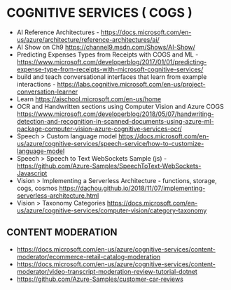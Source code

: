 # COGNITIVE SERVICES ( COGS )

* AI Reference Architectures - <https://docs.microsoft.com/en-us/azure/architecture/reference-architectures/ai/>
* AI Show on Ch9 <https://channel9.msdn.com/Shows/AI-Show/>
* Predicting Expenses Types from Receipts with COGS and ML - https://www.microsoft.com/developerblog/2017/01/01/predicting-expense-type-from-receipts-with-microsoft-cognitive-services/
* build and teach conversational interfaces that learn from example interactions -  <https://labs.cognitive.microsoft.com/en-us/project-conversation-learner>
* Learn <https://aischool.microsoft.com/en-us/home>
* OCR and Handwritten sections using Computer Vision and Azure COGS <https://www.microsoft.com/developerblog/2018/05/07/handwriting-detection-and-recognition-in-scanned-documents-using-azure-ml-package-computer-vision-azure-cognitive-services-ocr/>
* Speech > Custom language model <https://docs.microsoft.com/en-us/azure/cognitive-services/speech-service/how-to-customize-language-model>
* Speech > Speech to Text WebSockets Sample (js) - <https://github.com/Azure-Samples/SpeechToText-WebSockets-Javascript>
* Vision > Implementing a Serverless Architecture - functions, storage, cogs, cosmos <https://dachou.github.io/2018/11/07/implementing-serverless-architecture.html>
* Vision > Taxonomy Categories <https://docs.microsoft.com/en-us/azure/cognitive-services/computer-vision/category-taxonomy>

## CONTENT MODERATION

* <https://docs.microsoft.com/en-us/azure/cognitive-services/content-moderator/ecommerce-retail-catalog-moderation>
* <https://docs.microsoft.com/en-us/azure/cognitive-services/content-moderator/video-transcript-moderation-review-tutorial-dotnet>
* <https://github.com/Azure-Samples/customer-car-reviews>
